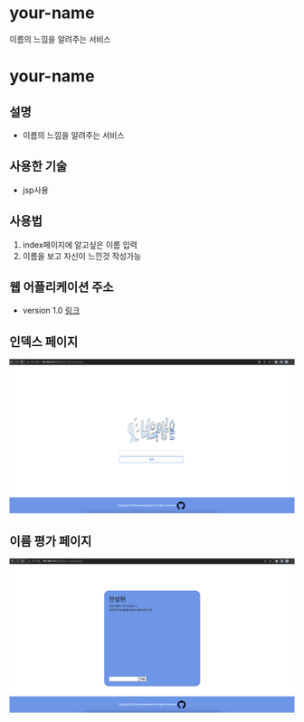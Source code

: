 # your-name
이름의 느낌을 알려주는 서비스




# **your-name**
## **설명**
- 이름의 느낌을 알려주는 서비스

## **사용한 기술**
- jsp사용

## **사용법**
1. index페이지에 알고싶은 이름 입력
2. 이름을 보고 자신이 느낀것 작성가능

## **웹 어플리케이션 주소**
- version 1.0 [링크](http://)
## **인덱스 페이지** ##
![](index.png)
## **이름 평가 페이지** ##
![](list.png)

